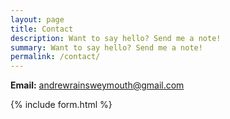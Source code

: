 ```yaml
---
layout: page
title: Contact
description: Want to say hello? Send me a note!
summary: Want to say hello? Send me a note!
permalink: /contact/
---
```


**Email:** andrewrainsweymouth@gmail.com 

{% include form.html %}
